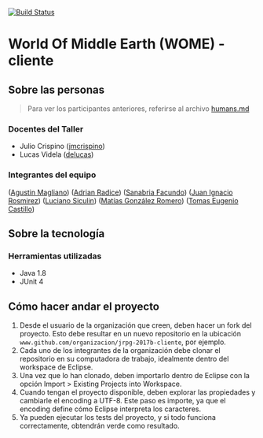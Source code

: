 [![Build Status](https://travis-ci.org/Bitseller/jrpg-2017b-cliente.svg?branch=master)](https://travis-ci.org/Bitseller/jrpg-2017b-cliente)
# World Of Middle Earth (WOME) - cliente

## Sobre las personas

> Para ver los participantes anteriores, referirse al archivo [humans.md](humans.md)

### Docentes del Taller

* Julio Crispino ([jmcrispino](https://github.com/jmcrispino))
* Lucas Videla ([delucas](https://github.com/delucas))

### Integrantes del equipo

([Agustin Magliano](https://github.com/agusmag))
([Adrian Radice](https://github.com/adrianRadice))
([Sanabria Facundo](https://github.com/FockaSanabria))
([Juan Ignacio Rosmirez](https://github.com/juanrosmirez))
([Luciano Siculin](https://github.com/luchosic))
([Matías González Romero](https://github.com/mati167))
([Tomas Eugenio Castillo](https://github.com/tomascastillo))

## Sobre la tecnología

### Herramientas utilizadas

* Java 1.8
* JUnit 4

## Cómo hacer andar el proyecto

1. Desde el usuario de la organización que creen, deben hacer un fork del proyecto. Esto debe resultar en un nuevo repositorio en la ubicación `www.github.com/organizacion/jrpg-2017b-cliente`, por ejemplo.
2. Cada uno de los integrantes de la organización debe clonar el repositorio en su computadora de trabajo, idealmente dentro del workspace de Eclipse.
3. Una vez que lo han clonado, deben importarlo dentro de Eclipse con la opción Import > Existing Projects into Workspace.
4. Cuando tengan el proyecto disponible, deben explorar las propiedades y cambiarle el encoding a UTF-8. Este paso es importe, ya que el encoding define cómo Eclipse interpreta los caracteres.
5. Ya pueden ejecutar los tests del proyecto, y si todo funciona correctamente, obtendrán verde como resultado.

